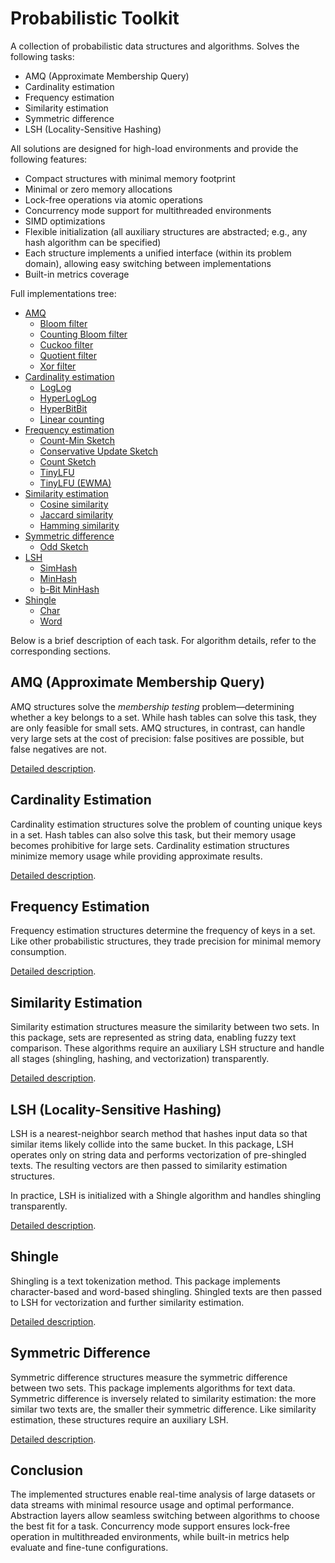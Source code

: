 # Probabilistic Toolkit

A collection of probabilistic data structures and algorithms. Solves the following tasks:

* AMQ (Approximate Membership Query)
* Cardinality estimation
* Frequency estimation
* Similarity estimation
* Symmetric difference
* LSH (Locality-Sensitive Hashing)

All solutions are designed for high-load environments and provide the following features:

* Compact structures with minimal memory footprint
* Minimal or zero memory allocations
* Lock-free operations via atomic operations
* Concurrency mode support for multithreaded environments
* SIMD optimizations
* Flexible initialization (all auxiliary structures are abstracted; e.g., any hash algorithm can be specified)
* Each structure implements a unified interface (within its problem domain), allowing easy switching between implementations
* Built-in metrics coverage

Full implementations tree:

* [AMQ](amq)
    * [Bloom filter](amq/bloom_filter)
    * [Counting Bloom filter](amq/bloom_filter)
    * [Cuckoo filter](amq/cuckoo_filter)
    * [Quotient filter](amq/quotient_filter)
    * [Xor filter](amq/xor_filter)
* [Cardinality estimation](cardinality)
    * [LogLog](cardinality/loglog)
    * [HyperLogLog](cardinality/hyperloglog)
    * [HyperBitBit](cardinality/hyperbitbit)
    * [Linear counting](cardinality/linear_counting)
* [Frequency estimation](frequency)
    * [Count-Min Sketch](frequency/cmsketch)
    * [Conservative Update Sketch](frequency/cusketch)
    * [Count Sketch](frequency/countsketch)
    * [TinyLFU](frequency/tinylfu)
    * [TinyLFU (EWMA)](frequency/tinylfu_ewma)
* [Similarity estimation](similarity)
    * [Cosine similarity](similarity/cosine)
    * [Jaccard similarity](similarity/jaccard)
    * [Hamming similarity](similarity/hamming)
* [Symmetric difference](symmetric)
    * [Odd Sketch](symmetric/oddsketch)
* [LSH](lsh)
    * [SimHash](lsh/simhash)
    * [MinHash](lsh/minhash)
    * [b-Bit MinHash](lsh/bbitminhash)
* [Shingle](shingle)
    * [Char](shingle/char.go)
    * [Word](shingle/word.go)

Below is a brief description of each task. For algorithm details, refer to the corresponding sections.

## AMQ (Approximate Membership Query)

AMQ structures solve the *membership testing* problem—determining whether a key belongs to a set. While hash tables
can solve this task, they are only feasible for small sets. AMQ structures, in contrast, can handle very large sets
at the cost of precision: false positives are possible, but false negatives are not.

[Detailed description](amq).

## Cardinality Estimation

Cardinality estimation structures solve the problem of counting unique keys in a set. Hash tables can also solve this task,
but their memory usage becomes prohibitive for large sets. Cardinality estimation structures minimize memory usage
while providing approximate results.

[Detailed description](cardinality).

## Frequency Estimation

Frequency estimation structures determine the frequency of keys in a set. Like other probabilistic structures,
they trade precision for minimal memory consumption.

[Detailed description](frequency).

## Similarity Estimation

Similarity estimation structures measure the similarity between two sets. In this package, sets are represented as string data,
enabling fuzzy text comparison. These algorithms require an auxiliary LSH structure and handle all stages
(shingling, hashing, and vectorization) transparently.

[Detailed description](similarity).

## LSH (Locality-Sensitive Hashing)

LSH is a nearest-neighbor search method that hashes input data so that similar items likely collide into the same bucket.
In this package, LSH operates only on string data and performs vectorization of pre-shingled texts.
The resulting vectors are then passed to similarity estimation structures.  

In practice, LSH is initialized with a Shingle algorithm and handles shingling transparently.

[Detailed description](lsh).

## Shingle

Shingling is a text tokenization method. This package implements character-based and word-based shingling.
Shingled texts are then passed to LSH for vectorization and further similarity estimation.

[Detailed description](shingle).

## Symmetric Difference

Symmetric difference structures measure the symmetric difference between two sets. This package implements algorithms for text data.
Symmetric difference is inversely related to similarity estimation: the more similar two texts are, the smaller their symmetric difference.
Like similarity estimation, these structures require an auxiliary LSH.

[Detailed description](symmetric).

## Conclusion

The implemented structures enable real-time analysis of large datasets or data streams with minimal resource usage and optimal performance.
Abstraction layers allow seamless switching between algorithms to choose the best fit for a task.
Concurrency mode support ensures lock-free operation in multithreaded environments, while built-in metrics help evaluate
and fine-tune configurations.
